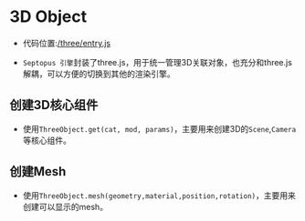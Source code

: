 # 3D Object

* 代码位置:[/three/entry.js](https://github.com/septopus-rex/world/blob/main/engine/src/septopus/three/entry.js)

* `Septopus 引擎`封装了three.js，用于统一管理3D关联对象，也充分和three.js解耦，可以方便的切换到其他的渲染引擎。

## 创建3D核心组件

* 使用`ThreeObject.get(cat, mod, params)`，主要用来创建3D的`Scene`,`Camera`等核心组件。

## 创建Mesh

* 使用`ThreeObject.mesh(geometry,material,position,rotation)`，主要用来创建可以显示的mesh。